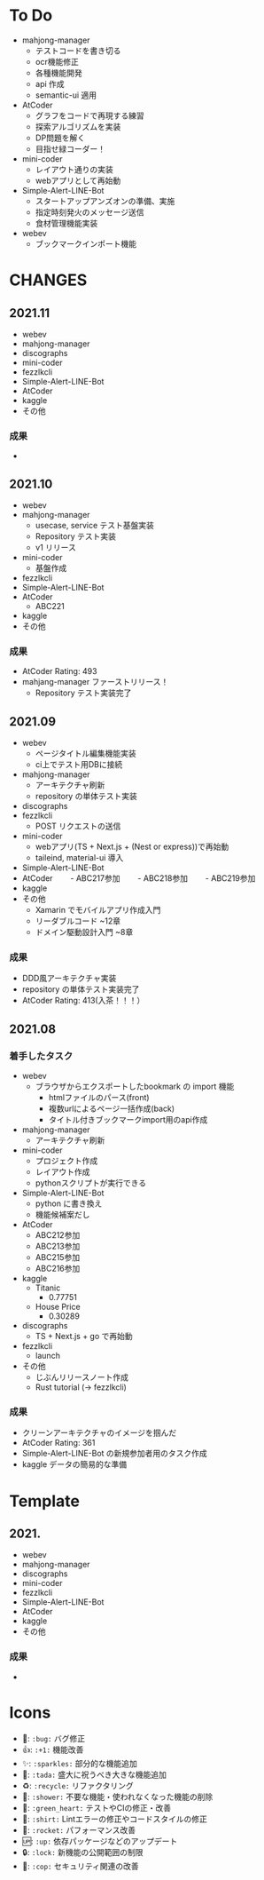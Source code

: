 # To Do
- mahjong-manager
  - テストコードを書き切る
  - ocr機能修正
  - 各種機能開発
  - api 作成
  - semantic-ui 適用
- AtCoder
  - グラフをコードで再現する練習
  - 探索アルゴリズムを実装
  - DP問題を解く
  - 目指せ緑コーダー！
- mini-coder
  - レイアウト通りの実装
  - webアプリとして再始動
- Simple-Alert-LINE-Bot
  - スタートアップアンズオンの準備、実施
  - 指定時刻発火のメッセージ送信
  - 食材管理機能実装
- webev
  - ブックマークインポート機能

# CHANGES
## 2021.11
- webev
- mahjong-manager
- discographs
- mini-coder
- fezzlkcli
- Simple-Alert-LINE-Bot
- AtCoder
- kaggle
- その他

### 成果
- 

## 2021.10
- webev
- mahjong-manager
  - usecase, service テスト基盤実装
  - Repository テスト実装
  - v1 リリース
- mini-coder
  - 基盤作成
- fezzlkcli
- Simple-Alert-LINE-Bot
- AtCoder
  - ABC221
- kaggle
- その他

### 成果
- AtCoder Rating: 493
- mahjang-manager ファーストリリース！
  - Repository テスト実装完了

## 2021.09
- webev
  - ページタイトル編集機能実装
  - ci上でテスト用DBに接続
- mahjong-manager
  - アーキテクチャ刷新
  - repository の単体テスト実装
- discographs
- fezzlkcli
  - POST リクエストの送信
- mini-coder
  - webアプリ(TS + Next.js + (Nest or express))で再始動
  - taileind, material-ui 導入
- Simple-Alert-LINE-Bot
- AtCoder
　　- ABC217参加
　　- ABC218参加
　　- ABC219参加
- kaggle
- その他
  - Xamarin でモバイルアプリ作成入門
  - リーダブルコード ~12章
  - ドメイン駆動設計入門 ~8章

### 成果
- DDD風アーキテクチャ実装
- repository の単体テスト実装完了
- AtCoder Rating: 413(入茶！！！）

## 2021.08
### 着手したタスク
- webev
  - ブラウザからエクスポートしたbookmark の import 機能
    - htmlファイルのパース(front)
    - 複数urlによるページ一括作成(back)
    - タイトル付きブックマークimport用のapi作成
- mahjong-manager
  - アーキテクチャ刷新
- mini-coder
  - プロジェクト作成
  - レイアウト作成
  - pythonスクリプトが実行できる
- Simple-Alert-LINE-Bot
  - python に書き換え
  - 機能候補案だし
- AtCoder
  - ABC212参加
  - ABC213参加
  - ABC215参加
  - ABC216参加
- kaggle
  - Titanic
    - 0.77751
  - House Price
    - 0.30289
- discographs
  - TS + Next.js + go で再始動
- fezzlkcli
  - launch
- その他
  - じぶんリリースノート作成
  - Rust tutorial (-> fezzlkcli)

### 成果
- クリーンアーキテクチャのイメージを掴んだ
- AtCoder Rating: 361
- Simple-Alert-LINE-Bot の新規参加者用のタスク作成
- kaggle データの簡易的な準備

# Template
## 2021.
- webev
- mahjong-manager
- discographs
- mini-coder
- fezzlkcli
- Simple-Alert-LINE-Bot
- AtCoder
- kaggle
- その他

### 成果
- 


# Icons
- :bug:: `:bug:` バグ修正
- :+1:: `:+1:` 機能改善
- :sparkles:: `:sparkles:` 部分的な機能追加
- :tada:: `:tada:` 盛大に祝うべき大きな機能追加
- :recycle:: `:recycle:` リファクタリング
- :shower:: `:shower:` 不要な機能・使われなくなった機能の削除
- :green_heart:: `:green_heart:` テストやCIの修正・改善
- :shirt:: `:shirt:` Lintエラーの修正やコードスタイルの修正
- :rocket:: `:rocket:` パフォーマンス改善
- :up:: `:up:`  依存パッケージなどのアップデート
- :lock:: `:lock:`  新機能の公開範囲の制限
- :cop:: `:cop:` セキュリティ関連の改善
